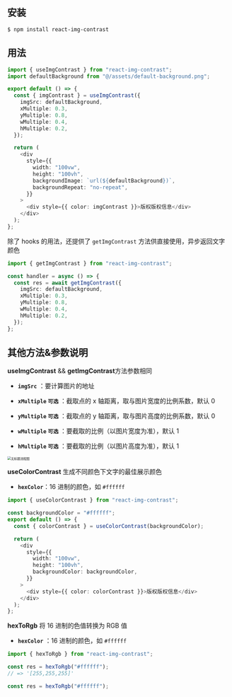 ## 安装

```shell
$ npm install react-img-contrast
```

## 用法

```typescript
import { useImgContrast } from "react-img-contrast";
import defaultBackground from "@/assets/default-background.png";

export default () => {
  const { imgContrast } = useImgContrast({
    imgSrc: defaultBackground,
    xMultiple: 0.3,
    yMultiple: 0.8,
    wMultiple: 0.4,
    hMultiple: 0.2,
  });

  return (
    <div
      style={{
        width: "100vw",
        height: "100vh",
        backgroundImage: `url(${defaultBackground})`,
        backgroundRepeat: "no-repeat",
      }}
    >
      <div style={{ color: imgContrast }}>版权版权信息</div>
    </div>
  );
};
```

除了 hooks 的用法，还提供了 `getImgContrast` 方法供直接使用，异步返回文字颜色

```typescript
import { getImgContrast } from "react-img-contrast";

const handler = async () => {
  const res = await getImgContrast({
    imgSrc: defaultBackground,
    xMultiple: 0.3,
    yMultiple: 0.8,
    wMultiple: 0.4,
    hMultiple: 0.2,
  });
};
```

## 其他方法&参数说明

**useImgContrast** && **getImgContrast**方法参数相同

- **`imgSrc`** ：要计算图片的地址

- **`xMultiple` `可选`** ：截取点的 x 轴距离，取与图片宽度的比例系数，默认 0

- **`yMultiple` `可选`** ：截取点的 y 轴距离，取与图片高度的比例系数，默认 0

- **`wMultiple` `可选`** ：要截取的比例（以图片宽度为准），默认 1

- **`hMultiple` `可选`** ：要截取的比例（以图片高度为准），默认 1

<img src="https://chanceyliu-1301861058.cos.ap-chongqing.myqcloud.com/markdown/%E6%97%A0%E6%A0%87%E9%A2%98%E6%B5%81%E7%A8%8B%E5%9B%BE.png" alt="无标题流程图" style="zoom:50%;" />

**useColorContrast** 生成不同颜色下文字的最佳展示颜色

- **`hexColor`**：16 进制的颜色，如 `#ffffff`

```typescript
import { useColorContrast } from "react-img-contrast";

const backgroundColor = "#ffffff";
export default () => {
  const { colorContrast } = useColorContrast(backgroundColor);

  return (
    <div
      style={{
        width: "100vw",
        height: "100vh",
        backgroundColor: backgroundColor,
      }}
    >
      <div style={{ color: colorContrast }}>版权版权信息</div>
    </div>
  );
};
```

**hexToRgb** 将 16 进制的色值转换为 RGB 值

- **`hexColor`** ：16 进制的颜色，如 `#ffffff`

```typescript
import { hexToRgb } from "react-img-contrast";

const res = hexToRgb("#ffffff");
// => '[255,255,255]'

const res = hexToRgb("#ffffff");
```
